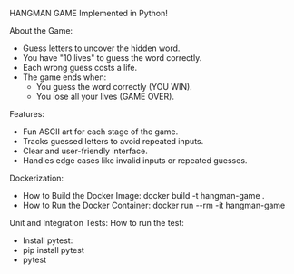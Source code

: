 HANGMAN GAME
Implemented in Python!

About the Game:
- Guess letters to uncover the hidden word.
- You have "10 lives" to guess the word correctly.
- Each wrong guess costs a life.
- The game ends when:
  * You guess the word correctly (YOU WIN).
  * You lose all your lives (GAME OVER).

Features:
- Fun ASCII art for each stage of the game.
- Tracks guessed letters to avoid repeated inputs.
- Clear and user-friendly interface.
- Handles edge cases like invalid inputs or repeated guesses.

Dockerization:
- How to Build the Docker Image:
  docker build -t hangman-game .
- How to Run the Docker Container:
  docker run --rm -it hangman-game

Unit and Integration Tests:
How to run the test:
- Install pytest:
- pip install pytest
- pytest
